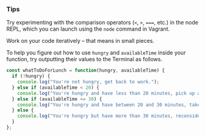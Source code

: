 ### Tips

Try experimenting with the comparison operators (`<`, `>`, `===`, etc.) in the node REPL, which you can launch using the `node` command in Vagrant.

Work on your code iteratively – that means in small pieces. 

To help you figure out how to use `hungry` and `availableTime` inside your function, try outputting their values to the Terminal as follows.

```Javascript
const whatToDoForLunch = function(hungry, availableTime) {
  if (!hungry) {
    console.log("You're not hungry, get back to work.");
  } else if (availableTime < 20) {
    console.log("You're hungry and have less than 20 minutes, pick up a snack or grab something you have ready at home.");
  } else if (availableTime <= 30) {
    console.log("You're hungry and have between 20 and 30 minutes, take a break and cook a tasty meal.");
  } else {
    console.log("You're hungry but have more than 30 minutes, reconsider as you're in an intense program.");
  }
};
```